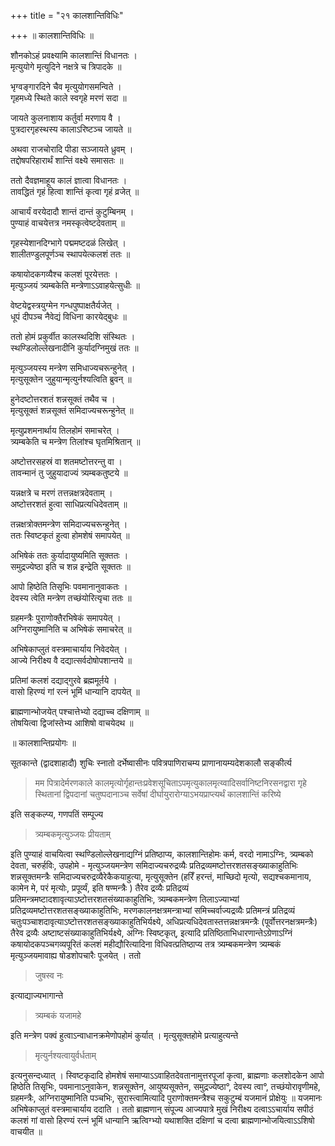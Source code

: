 +++
title = "२१ कालशान्तिविधिः"

+++
॥ कालशान्तिविधिः ॥

शौनकोऽहं प्रवक्ष्यामि कालशान्तिं विधानतः ।  
मृत्युयोगे मृत्युदिने नक्षत्रे च त्रिपादके ॥

भृग्वङ्गारदिने चैव मृत्युयोगसमन्विते ।  
गृहमध्ये स्थिते काले स्वगृहे मरणं सदा ॥

जायते कुलनाशाय कर्तुर्वा मरणाय वै ।  
पुत्रदारगृहस्थस्य कालाऽरिष्टञ्च जायते ॥

अथवा राजचोरादि पीडा सञ्जायते ध्रुवम् ।  
तद्दोषपरिहारार्थं शान्तिं वक्ष्ये समासतः ॥

ततो दैवज्ञमाहूय कालं ज्ञात्वा विधानतः ।  
तावद्धितं गृहं हित्वा शान्तिं कृत्वा गृहं व्रजेत् ॥

आचार्यं वरयेदादौ शान्तं दान्तं कुटुम्बिनम् ।  
पुण्याहं वाचयेत्तत्र नमस्कृत्वेष्टदेवताम् ॥

गृहस्येशानदिग्भागे पद्ममष्टदळं लिखेत् ।  
शालीतण्डुलपूर्णञ्च स्थापयेत्कलशं ततः ॥

कषायोदकगव्यैश्च कलशं पूरयेत्ततः ।  
मृत्युञ्जयं त्र्यम्बकेति मन्त्रेणाऽऽवाहयेत्सुधीः ॥

वेष्टयेद्वस्त्रयुग्मेन गन्धपुष्पाक्षतैर्यजेत् ।  
धूपं दीपञ्च नैवेद्यं विधिना कारयेद्बुधः ॥

ततो होमं प्रकुर्वीत कालस्थदिशि संस्थितः ।  
स्थण्डिलोल्लेखनादीनि कुर्यादग्निमुखं ततः ॥

मृत्युञ्जयस्य मन्त्रेण समिधाज्यचरून्हुनेत् ।  
मृत्युसूक्तेन जुहुयान्मृत्युर्नश्यत्विति ब्रुवन् ॥

हुनेदष्टोत्तरशतं शन्नसूक्तं तथैव च ।  
मृत्युसूक्तं शन्नसूक्तं समिदाज्यचरून्हुनेत् ॥

मृत्युप्रशमनार्थाय तिलहोमं समाचरेत् ।  
त्र्यम्बकेति च मन्त्रेण तिलांश्च घृतमिश्रितान् ॥

अष्टोत्तरसहस्रं वा शतमष्टोत्तरन्तु वा ।  
तावन्मानं तु जुहुयादाज्यं त्र्यम्बकतुष्टये ॥

यन्नक्षत्रे च मरणं तत्तन्नक्षत्रदेवताम् ।  
अष्टोत्तरशतं हुत्वा साधिप्रत्यधिदेवताम् ॥

तन्नक्षत्रोक्तमन्त्रेण समिदाज्यचरून्हुनेत् ।  
ततः स्विष्टकृतं हुत्वा होमशेषं समापयेत् ॥

अभिषेकं ततः कुर्यादायुष्यमिति सूक्ततः ।  
समुद्रज्येष्ठा इति च शन्न इन्द्रेति सूक्ततः ॥

आपो हिष्ठेति तिसृभिः पवमानानुवाकतः ।  
देवस्य त्वेति मन्त्रेण तच्छंयोरित्यृचा ततः ॥

ग्रहमन्त्रैः पुराणोक्तैरभिषेकं समापयेत् ।  
अग्निरायुष्मानिति च अभिषेकं समाचरेत् ॥

अभिषेकाप्लुतं वस्त्रमाचार्याय निवेदयेत् ।  
आज्ये निरीक्ष्य वै दद्यात्सर्वदोषोपशान्तये ॥

प्रतिमां कलशं दद्याद्गुरवे ब्रह्ममूर्तये ।  
वासो हिरण्यं गां रत्नं भूमिं धान्यानि दापयेत् ॥

ब्राह्मणान्भोजयेत् पश्चात्तेभ्यो दद्याच्च दक्षिणाम् ॥  
तोषयित्वा द्विजांस्तेभ्य आशिषो वाचयेदथ ॥

॥ कालशान्तिप्रयोगः ॥

सूतकान्ते (द्वादशाहादौ) शुचिः स्नातो दर्भेष्वासीनः पवित्रपाणिराचम्य प्राणानायम्यदेशकालौ सङ्कीर्त्य

> मम पित्रादेर्मरणकाले कालमृत्योर्गृहान्तःप्रवेशसूचिताऽपमृत्युकालमृत्य्वादिसर्वानिष्टनिरसनद्वारा गृहे स्थितानां द्विपदानां चतुष्पदानाञ्च सर्वेषां दीर्घायुरारोग्याऽभयप्राप्त्यर्थं कालशान्तिं करिष्ये

इति सङ्कल्प्य, गणपतिं सम्पूज्य

> त्र्यम्बकमृत्युञ्जयः प्रीयताम्

इति पुण्याहं वाचयित्वा स्थण्डिलोल्लेखनाद्यग्निं प्रतिष्ठाप्य, कालशान्तिहोमः कर्म, वरदो नामाऽग्निः, त्र्यम्बको देवता, चरुर्हविः, उपहोमे - मृत्युञ्जयमन्त्रेण समिदाज्यचरुद्रव्यैः प्रतिद्रव्यमष्टोत्तरशतसङ्ख्याकाहुतिभिः शन्नसूक्तमन्त्रैः समिदाज्यचरुद्रव्यैरेकैकयाहुत्या, मृत्युसूक्तेन (हरिँ हरन्तं, माच्छिदो मृत्यो, सद्यश्चकमानाय, कामेन मे, परं मृत्योः, प्रपूर्व्यं, इति षण्मन्त्रैः ) तैरेव द्रव्यैः प्रतिद्रव्यं प्रतिमन्त्रमष्टादशावृत्याऽष्टोत्तरशतसंख्याकाहुतिभिः, त्र्यम्बकमन्त्रेण तिलाऽज्याभ्यां प्रतिद्रव्यमष्टोत्तरशतसङ्ख्याकाहुतिभिः, मरणकालनक्षत्रमन्त्राभ्यां समिच्चर्वाज्यद्रव्यैः प्रतिमन्त्रं प्रतिद्रव्यं चतुःपञ्चाशदावृत्याऽष्टोत्तरशतसङ्ख्याकाहुतिभिर्यक्ष्ये, अधिप्रत्यधिदेवतास्तत्तन्नक्षत्रमन्त्रैः (पूर्वोत्तरनक्षत्रमन्त्रैः) तैरेव द्रव्यैः अष्टाष्टसंख्याकाहुतिभिर्यक्ष्ये, अग्निः स्विष्टकृत्, इत्यादि प्रतिष्ठिताभिधारणान्तेऽग्रेणाऽग्निं कषायोदकपञ्चगव्यपूरितं कलशं महीद्यौरित्यादिना विधिवत्प्रतिष्ठाप्य तत्र त्र्यम्बकमन्त्रेण त्र्यम्बकं मृत्युञ्जयमावाह्य षोडशोपचारैः पूजयेत् । ततो

> जुषस्व नः

इत्याद्याज्यभागान्ते

> त्र्यम्बकं यजामहे

इति मन्त्रेण पक्वं हुत्वाऽन्वाधानक्रमेणोपहोमं कुर्यात् । मृत्युसूक्तहोमे प्रत्याहुत्यन्ते

> मृत्युर्नश्यत्वायुर्वर्धताम्

इत्यनुसन्दध्यात् । स्विष्टकृदादि होमशेषं समाप्याऽऽवाहितदेवतानामुत्तरपूजां कृत्वा, ब्राह्मणाः कलशोदकेन आपो हिष्ठेति तिसृभिः, पवमानाऽनुवाकेन, शन्नसूक्तेन, आयुष्यसूक्तेन, समुद्रज्येष्ठा°, देवस्य त्वा°, तच्छंयोरावृणीमहे, ग्रहमन्त्रैः, अग्निरायुष्मानिति पञ्चभिः, सुरास्त्वामित्यादि पुराणोक्तमन्त्रैश्च सकुटुम्बं यजमानं प्रोक्षेयुः ॥ यजमानः अभिषेकाप्लुतं वस्त्रमाचार्याय ददाति । ततो ब्राह्मणान् संपूज्य आज्यपात्रे मुखं निरीक्ष्य दत्वाऽऽचार्याय सपीठं कलशं गां वासो हिरण्यं रत्नं भूमिं धान्यानि ऋत्विग्भ्यो यथाशक्ति दक्षिणां च दत्वा ब्राह्मणान्भोजयित्वाऽऽशिषो वाचयीत ॥
